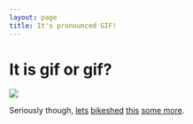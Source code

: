 ```yaml
---
layout: page
title: It's pronounced GIF!
---
```


# It is gif or gif?

<img src="https://images.duckduckgo.com/iu/?u=http%3A%2F%2Fimg.pandawhale.com%2F90837-what-is-GIF-JIF-jeopardy-YES-I-sZL0.gif&f=1" />

Seriously though, [lets](http://www.cnn.com/2015/03/01/tech/web/how-to-pronounce-gif/index.html) [bikeshed](http://howtoreallypronouncegif.com/) [this](http://gizmodo.com/the-creator-of-the-gif-says-its-pronounced-jif-he-is-509179289) [some more](http://www.olsenhome.com/gif/).
